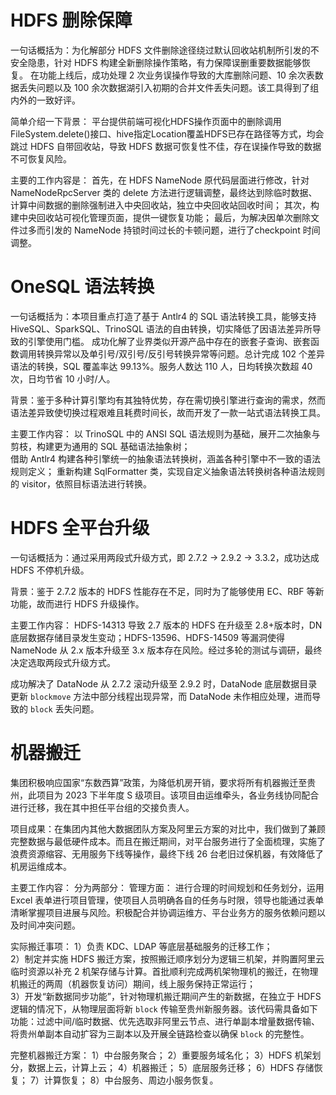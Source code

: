 # HDFS 删除保障
一句话概括为：为化解部分 HDFS 文件删除途径绕过默认回收站机制所引发的不安全隐患，针对 HDFS 构建全新删除操作策略，有力保障误删重要数据能够恢复。
在功能上线后，成功处理 2 次业务误操作导致的大库删除问题、10 余次表数据丢失问题以及 100 余次数据湖引入初期的合并文件丢失问题。该工具得到了组内外的一致好评。

简单介绍一下背景：
平台提供前端可视化HDFS操作页面中的删除调用FileSystem.delete()接口、hive指定Location覆盖HDFS已存在路径等方式，均会跳过 HDFS 自带回收站，导致 HDFS 数据可恢复性不佳，存在误操作导致的数据不可恢复风险。

主要的工作内容是：
首先，在 HDFS NameNode 原代码层面进行修改，针对 NameNodeRpcServer 类的 delete 方法进行逻辑调整，最终达到除临时数据、计算中间数据的删除强制进入中央回收站，独立中央回收站回收时间；
其次，构建中央回收站可视化管理页面，提供一键恢复功能；
最后，为解决因单次删除文件过多而引发的 NameNode 持锁时间过长的卡顿问题，进行了checkpoint 时间调整。

# OneSQL 语法转换
一句话概括为：本项目重点打造了基于 Antlr4 的 SQL 语法转换工具，能够支持 HiveSQL、SparkSQL、TrinoSQL 语法的自由转换，切实降低了因语法差异所导致的引擎使用门槛。
成功化解了业界类似开源产品中存在的嵌套子查询、嵌套函数调用转换异常以及单引号/双引号/反引号转换异常等问题。总计完成 102 个差异语法的转换，SQL 覆盖率达 99.13%。服务人数达 110 人，日均转换次数超 40 次，日均节省 10 小时/人。

背景：鉴于多种计算引擎均有其独特优势，存在需切换引擎进行查询的需求，然而语法差异致使切换过程艰难且耗费时间长，故而开发了一款一站式语法转换工具。

主要工作内容： 
以 TrinoSQL 中的 ANSI SQL 语法规则为基础，展开二次抽象与剪枝，构建更为通用的 SQL 基础语法抽象树；  
借助 Antlr4 构建各种引擎统一的抽象语法转换树，涵盖各种引擎中不一致的语法规则定义；
重新构建 SqlFormatter 类，实现自定义抽象语法转换树各种语法规则的 visitor，依照目标语法进行转换。

# HDFS 全平台升级
一句话概括为：通过采用两段式升级方式，即 2.7.2 -> 2.9.2 -> 3.3.2，成功达成 HDFS 不停机升级。

背景：鉴于 2.7.2 版本的 HDFS 性能存在不足，同时为了能够使用 EC、RBF 等新功能，故而进行 HDFS 升级操作。

主要工作内容： 
HDFS-14313 导致 2.7 版本的 HDFS 在升级至 2.8+版本时，DN 底层数据存储目录发生变动；HDFS-13596、HDFS-14509 等漏洞使得 NameNode 从 2.x 版本升级至 3.x 版本存在风险。经过多轮的测试与调研，最终决定选取两段式升级方式。  

成功解决了 DataNode 从 2.7.2 滚动升级至 2.9.2 时，DataNode 底层数据目录更新 `blockmove` 方法中部分线程出现异常，而 DataNode 未作相应处理，进而导致的 `block` 丢失问题。

# 机器搬迁
集团积极响应国家“东数西算”政策，为降低机房开销，要求将所有机器搬迁至贵州，此项目为 2023 下半年度 S 级项目。该项目由运维牵头，各业务线协同配合进行迁移，我在其中担任平台组的交接负责人。

项目成果：在集团内其他大数据团队方案及阿里云方案的对比中，我们做到了兼顾完整数据与最低硬件成本。而且在搬迁期间，对平台服务进行了全面梳理，实施了浪费资源缩容、无用服务下线等操作，最终下线 26 台老旧过保机器，有效降低了机房运维成本。

主要工作内容：
分为两部分：
管理方面：
进行合理的时间规划和任务划分，运用 Excel 表单进行项目管理，使项目人员明确各自的任务与时限，领导也能通过表单清晰掌握项目进展与风险。积极配合并协调运维方、平台业务方的服务依赖问题以及时间冲突问题。

实际搬迁事项：
1）负责 KDC、LDAP 等底层基础服务的迁移工作；  
2）制定并实施 HDFS 搬迁方案，按照搬迁顺序划分为逻辑三机架，并购置阿里云临时资源以补充 2 机架存储与计算。首批顺利完成两机架物理机的搬迁，在物理机搬迁的两周（机器恢复访问）期间，线上服务保持正常运行；  
3）开发“新数据同步功能”，针对物理机搬迁期间产生的新数据，在独立于 HDFS 逻辑的情况下，从物理层面将新 `block` 传输至贵州新服务器。该代码需具备如下功能：过滤中间/临时数据、优先选取非阿里云节点、进行单副本增量数据传输、将贵州单副本自动扩容为三副本以及开展全链路检查以确保 `block` 的完整性。

完整机器搬迁方案：
1）中台服务聚合；
2）重要服务域名化；
3）HDFS 机架划分，数据上云，计算上云；
4）机器搬迁；
5）底层服务迁移；
6）HDFS 存储恢复；
7）计算恢复；
8）中台服务、周边小服务恢复。